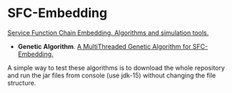 # SFC-Embedding

[Service Function Chain Embedding. Algorithms and simulation tools.](https://rodispantelis.github.io/SFC-Embedding/)

* **Genetic Algorithm**. [A MultiThreaded Genetic Algorithm for SFC-Embedding.](https://github.com/rodispantelis/SFC-Embedding/tree/main/Genetic_Algorithm/)

A simple way to test these algorithms is to download the whole repository and run the jar files from console (use jdk-15) without changing the file structure.